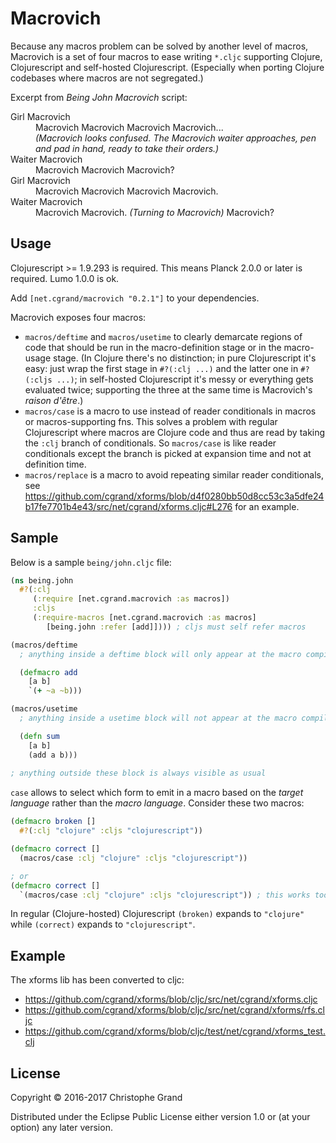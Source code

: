 # Macrovich

Because any macros problem can be solved by another level of macros, Macrovich is a set of four macros to ease writing `*.cljc` supporting Clojure, Clojurescript and self-hosted Clojurescript. (Especially when porting Clojure codebases where macros are not segregated.)

Excerpt from *Being John Macrovich* script:
<dl>
<dt>Girl Macrovich
<dd>Macrovich Macrovich Macrovich Macrovich...
<dd><i>(Macrovich looks confused. The Macrovich waiter approaches, pen and pad in hand, ready to take their orders.)</i>
<dt>Waiter Macrovich
<dd>Macrovich Macrovich Macrovich?
<dt>Girl Macrovich
<dd>Macrovich Macrovich Macrovich Macrovich.
<dt>Waiter Macrovich
<dd>Macrovich Macrovich. <i>(Turning to Macrovich)</i> Macrovich?
</dl>

## Usage

Clojurescript >= 1.9.293 is required. This means Planck 2.0.0 or later is required. Lumo 1.0.0 is ok.

Add `[net.cgrand/macrovich "0.2.1"]` to your dependencies.

Macrovich exposes four macros:

 * `macros/deftime` and `macros/usetime` to clearly demarcate regions of code that should be run in the macro-definition stage or in the macro-usage stage. (In Clojure there's no distinction; in pure Clojurescript it's easy: just wrap the first stage in `#?(:clj ...)` and the latter one in `#?(:cljs ...)`; in self-hosted Clojurescript it's messy or everything gets evaluated twice; supporting the three at the same time is Macrovich's _raison d'être_.)
 * `macros/case` is a macro to use instead of reader conditionals in macros or macros-supporting fns. This solves a problem with regular Clojurescript where macros are Clojure code and thus are read by taking the `:clj` branch of conditionals. So `macros/case` is like reader conditionals except the branch is picked at expansion time and not at definition time.
 * `macros/replace` is a macro to avoid repeating similar reader conditionals, see https://github.com/cgrand/xforms/blob/d4f0280bb50d8cc53c3a5dfe24b17fe7701b4e43/src/net/cgrand/xforms.cljc#L276 for an example.

## Sample

Below is a sample `being/john.cljc` file:

```clj
(ns being.john
  #?(:clj
     (:require [net.cgrand.macrovich :as macros])
     :cljs
     (:require-macros [net.cgrand.macrovich :as macros]
        [being.john :refer [add]]))) ; cljs must self refer macros

(macros/deftime
  ; anything inside a deftime block will only appear at the macro compilation stage.

  (defmacro add
    [a b]
    `(+ ~a ~b)))

(macros/usetime
  ; anything inside a usetime block will not appear at the macro compilation stage.

  (defn sum
    [a b]
    (add a b)))
    
; anything outside these block is always visible as usual
```

`case` allows to select which form to emit in a macro based on the *target language* rather than the *macro language*. Consider these two macros:

```clj
(defmacro broken []
  #?(:clj "clojure" :cljs "clojurescript"))

(defmacro correct []
  (macros/case :clj "clojure" :cljs "clojurescript"))

; or
(defmacro correct []
  `(macros/case :clj "clojure" :cljs "clojurescript")) ; this works too, so no need to unquote in the middle of a syntax quotation and mess with gensyms
```

In regular (Clojure-hosted) Clojurescript `(broken)` expands to `"clojure"` while `(correct)` expands to `"clojurescript"`.

## Example

The xforms lib has been converted to cljc:

 * https://github.com/cgrand/xforms/blob/cljc/src/net/cgrand/xforms.cljc
 * https://github.com/cgrand/xforms/blob/cljc/src/net/cgrand/xforms/rfs.cljc
 * https://github.com/cgrand/xforms/blob/cljc/test/net/cgrand/xforms_test.clj


## License

Copyright © 2016-2017 Christophe Grand

Distributed under the Eclipse Public License either version 1.0 or (at your option) any later version.
